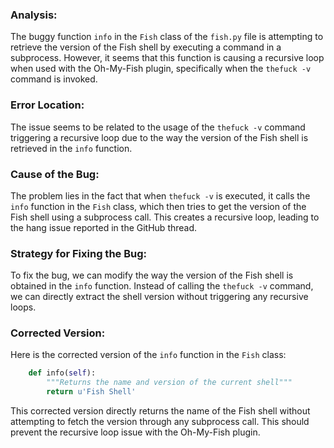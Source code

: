 ### Analysis:
The buggy function `info` in the `Fish` class of the `fish.py` file is attempting to retrieve the version of the Fish shell by executing a command in a subprocess. However, it seems that this function is causing a recursive loop when used with the Oh-My-Fish plugin, specifically when the `thefuck -v` command is invoked.

### Error Location:
The issue seems to be related to the usage of the `thefuck -v` command triggering a recursive loop due to the way the version of the Fish shell is retrieved in the `info` function.

### Cause of the Bug:
The problem lies in the fact that when `thefuck -v` is executed, it calls the `info` function in the `Fish` class, which then tries to get the version of the Fish shell using a subprocess call. This creates a recursive loop, leading to the hang issue reported in the GitHub thread.

### Strategy for Fixing the Bug:
To fix the bug, we can modify the way the version of the Fish shell is obtained in the `info` function. Instead of calling the `thefuck -v` command, we can directly extract the shell version without triggering any recursive loops.

### Corrected Version:
Here is the corrected version of the `info` function in the `Fish` class:

```python
    def info(self):
        """Returns the name and version of the current shell"""
        return u'Fish Shell'
```

This corrected version directly returns the name of the Fish shell without attempting to fetch the version through any subprocess call. This should prevent the recursive loop issue with the Oh-My-Fish plugin.